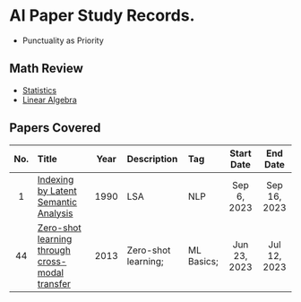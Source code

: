 # AI Paper Study Records.
* Punctuality as Priority

## Math Review
* [Statistics](./math/statistics/main.md)
* [Linear Algebra](./math/linear_algebra/main.md)


## Papers Covered
|No.|Title|Year|Description|Tag|Start Date|End Date|
|:-:|:----|:--:|:----------|:--|:--------:|:------:|
|  1|[Indexing by Latent Semantic Analysis](./notes/002_lsa.md)|1990|LSA|NLP|Sep 6, 2023|Sep 16, 2023|
| 44|[Zero-shot learning through cross-modal transfer](./notes/001_zero-shot_learning.md)|2013|Zero-shot learning;|ML Basics;|Jun 23, 2023|Jul 12, 2023|

